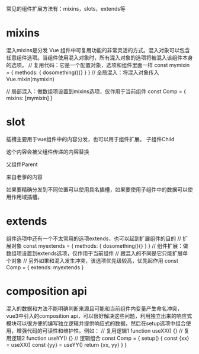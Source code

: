 常见的组件扩展方法有：mixins，slots，extends等
# mixins
混入mixins是分发 Vue 组件中可复用功能的非常灵活的方式。混入对象可以包含任意组件选项。当组件使用混入对象时，所有混入对象的选项将被混入该组件本身的选项。
// 复用代码：它是一个配置对象，选项和组件里面一样
const mymixin = {
   methods: {
      dosomething(){}
   }
}
// 全局混入：将混入对象传入
Vue.mixin(mymixin)

// 局部混入：做数组项设置到mixins选项，仅作用于当前组件
const Comp = {
   mixins: [mymixin]
}

# slot
插槽主要用于vue组件中的内容分发，也可以用于组件扩展。
子组件Child
<div>
  <slot>这个内容会被父组件传递的内容替换</slot>
</div>

父组件Parent
<div>
   <Child>来自老爹的内容</Child>
</div>

如果要精确分发到不同位置可以使用具名插槽，如果要使用子组件中的数据可以使用作用域插槽。

# extends
组件选项中还有一个不太常用的选项extends，也可以起到扩展组件的目的
// 扩展对象
const myextends = {
   methods: {
      dosomething(){}
   }
}
// 组件扩展：做数组项设置到extends选项，仅作用于当前组件
// 跟混入的不同是它只能扩展单个对象
// 另外如果和混入发生冲突，该选项优先级较高，优先起作用
const Comp = {
   extends: myextends
}

# composition api
混入的数据和方法不能明确判断来源且可能和当前组件内变量产生命名冲突，vue3中引入的composition api，可以很好解决这些问题，利用独立出来的响应式模块可以很方便的编写独立逻辑并提供响应式的数据，然后在setup选项中组合使用，增强代码的可读性和维护性。例如：
// 复用逻辑1
function useXX() {}
// 复用逻辑2
function useYY() {}
// 逻辑组合
const Comp = {
   setup() {
      const {xx} = useXX()
      const {yy} = useYY()
      return {xx, yy}
   }
}
